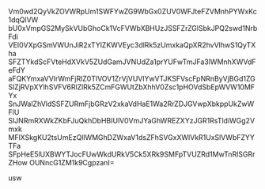 Vm0wd2QyVkZOVWRpUm1SWFYwZG9WbGx0ZUV0WFJteFZVMnhPYWxKc1dqQlVW
bU0xVmpGS2MySkVUbGhoCk1VcFVWbXBHUzJSSFZrZGlSbkJPQ2swd1NrbFdi
VEI0VXpGSmVWUnJiR2xTYlZKWVEyc3dlRk5zUmxkaQpXR2hvVlhwS1QyTXha
SFZTYkdScFVteHdXVkV5ZUdGamJVNUdZa1prYUFwTmJFa3lWMnhXWVdFeFdY
aFQKYmxaVVlrWmFjRlZ0TlVOV1ZrVjVUVlYwVTJKSFVscFpNRnByVjBGd1ZG
SlZjRVpXYlhSVFV6RlZlRk5ZCmFGWUtZbXhhV0Zsc1pHOVdSbEpWVW10MFYx
SnJWalZhVldSSFZURmFjbGRzV2xkaVdHaE1Wa2RrZDJGVwpXbkppUkZwWFlU
SlJNRmRXWkZKbFJuQkhDbHBIUlV0VmJYaGhWREZXYzJGR1RsTldiWGg2Vmxk
MFlXSkgKU2tsUmEzQllWMGhDZWxaV1dsZFhSVGxXWlVkR1UxSlVWbFZYYTFa
SFpHeE5lUXBWYTJocFUwWkdURkV5Ck5XRk9SMFpTVUZRd1MwTnRlSGRrZHow
OUNncG1ZM1k9CgpzanI=

usw